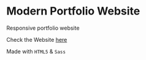 # Modern Portfolio Website
Responsive portfolio website

Check the Website [here](https://mamayadi.github.io/portfolio)

Made with `HTML5` & `Sass`
